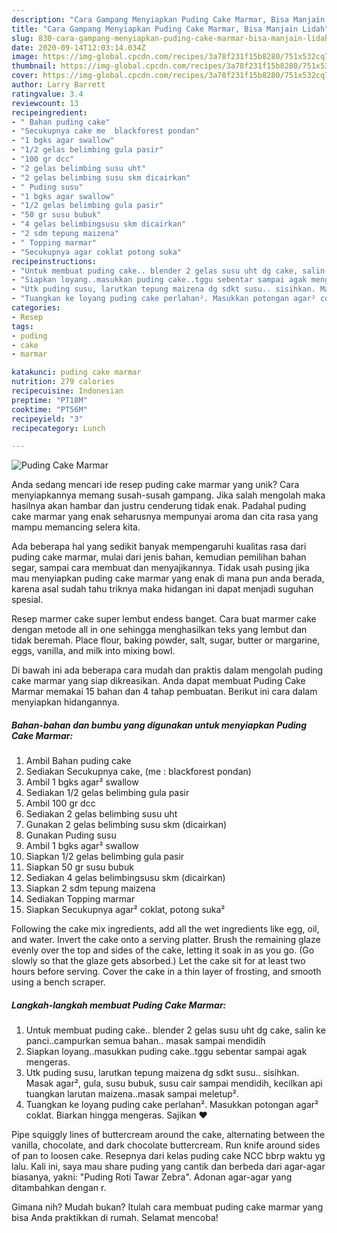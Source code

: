 ```yaml
---
description: "Cara Gampang Menyiapkan Puding Cake Marmar, Bisa Manjain Lidah"
title: "Cara Gampang Menyiapkan Puding Cake Marmar, Bisa Manjain Lidah"
slug: 830-cara-gampang-menyiapkan-puding-cake-marmar-bisa-manjain-lidah
date: 2020-09-14T12:03:14.034Z
image: https://img-global.cpcdn.com/recipes/3a78f231f15b8280/751x532cq70/puding-cake-marmar-foto-resep-utama.jpg
thumbnail: https://img-global.cpcdn.com/recipes/3a78f231f15b8280/751x532cq70/puding-cake-marmar-foto-resep-utama.jpg
cover: https://img-global.cpcdn.com/recipes/3a78f231f15b8280/751x532cq70/puding-cake-marmar-foto-resep-utama.jpg
author: Larry Barrett
ratingvalue: 3.4
reviewcount: 13
recipeingredient:
- " Bahan puding cake"
- "Secukupnya cake me  blackforest pondan"
- "1 bgks agar swallow"
- "1/2 gelas belimbing gula pasir"
- "100 gr dcc"
- "2 gelas belimbing susu uht"
- "2 gelas belimbing susu skm dicairkan"
- " Puding susu"
- "1 bgks agar swallow"
- "1/2 gelas belimbing gula pasir"
- "50 gr susu bubuk"
- "4 gelas belimbingsusu skm dicairkan"
- "2 sdm tepung maizena"
- " Topping marmar"
- "Secukupnya agar coklat potong suka"
recipeinstructions:
- "Untuk membuat puding cake.. blender 2 gelas susu uht dg cake, salin ke panci..campurkan semua bahan.. masak sampai mendidih"
- "Siapkan loyang..masukkan puding cake..tggu sebentar sampai agak mengeras."
- "Utk puding susu, larutkan tepung maizena dg sdkt susu.. sisihkan. Masak agar², gula, susu bubuk, susu cair sampai mendidih, kecilkan api tuangkan larutan maizena..masak sampai meletup²."
- "Tuangkan ke loyang puding cake perlahan². Masukkan potongan agar² coklat. Biarkan hingga mengeras. Sajikan ❤"
categories:
- Resep
tags:
- puding
- cake
- marmar

katakunci: puding cake marmar 
nutrition: 279 calories
recipecuisine: Indonesian
preptime: "PT18M"
cooktime: "PT56M"
recipeyield: "3"
recipecategory: Lunch

---
```



![Puding Cake Marmar](https://img-global.cpcdn.com/recipes/3a78f231f15b8280/751x532cq70/puding-cake-marmar-foto-resep-utama.jpg)

Anda sedang mencari ide resep puding cake marmar yang unik? Cara menyiapkannya memang susah-susah gampang. Jika salah mengolah maka hasilnya akan hambar dan justru cenderung tidak enak. Padahal puding cake marmar yang enak seharusnya mempunyai aroma dan cita rasa yang mampu memancing selera kita.

Ada beberapa hal yang sedikit banyak mempengaruhi kualitas rasa dari puding cake marmar, mulai dari jenis bahan, kemudian pemilihan bahan segar, sampai cara membuat dan menyajikannya. Tidak usah pusing jika mau menyiapkan puding cake marmar yang enak di mana pun anda berada, karena asal sudah tahu triknya maka hidangan ini dapat menjadi suguhan spesial.

Resep marmer cake super lembut endess banget. Cara buat marmer cake dengan metode all in one sehingga menghasilkan teks yang lembut dan tidak beremah. Place flour, baking powder, salt, sugar, butter or margarine, eggs, vanilla, and milk into mixing bowl.


Di bawah ini ada beberapa cara mudah dan praktis dalam mengolah puding cake marmar yang siap dikreasikan. Anda dapat membuat Puding Cake Marmar memakai 15 bahan dan 4 tahap pembuatan. Berikut ini cara dalam menyiapkan hidangannya.

<!--inarticleads1-->

##### Bahan-bahan dan bumbu yang digunakan untuk menyiapkan Puding Cake Marmar:

1. Ambil  Bahan puding cake
1. Sediakan Secukupnya cake, (me : blackforest pondan)
1. Ambil 1 bgks agar² swallow
1. Sediakan 1/2 gelas belimbing gula pasir
1. Ambil 100 gr dcc
1. Sediakan 2 gelas belimbing susu uht
1. Gunakan 2 gelas belimbing susu skm (dicairkan)
1. Gunakan  Puding susu
1. Ambil 1 bgks agar² swallow
1. Siapkan 1/2 gelas belimbing gula pasir
1. Siapkan 50 gr susu bubuk
1. Sediakan 4 gelas belimbingsusu skm (dicairkan)
1. Siapkan 2 sdm tepung maizena
1. Sediakan  Topping marmar
1. Siapkan Secukupnya agar² coklat, potong suka²


Following the cake mix ingredients, add all the wet ingredients like egg, oil, and water. Invert the cake onto a serving platter. Brush the remaining glaze evenly over the top and sides of the cake, letting it soak in as you go. (Go slowly so that the glaze gets absorbed.) Let the cake sit for at least two hours before serving. Cover the cake in a thin layer of frosting, and smooth using a bench scraper. 

<!--inarticleads2-->

##### Langkah-langkah membuat Puding Cake Marmar:

1. Untuk membuat puding cake.. blender 2 gelas susu uht dg cake, salin ke panci..campurkan semua bahan.. masak sampai mendidih
1. Siapkan loyang..masukkan puding cake..tggu sebentar sampai agak mengeras.
1. Utk puding susu, larutkan tepung maizena dg sdkt susu.. sisihkan. Masak agar², gula, susu bubuk, susu cair sampai mendidih, kecilkan api tuangkan larutan maizena..masak sampai meletup².
1. Tuangkan ke loyang puding cake perlahan². Masukkan potongan agar² coklat. Biarkan hingga mengeras. Sajikan ❤


Pipe squiggly lines of buttercream around the cake, alternating between the vanilla, chocolate, and dark chocolate buttercream. Run knife around sides of pan to loosen cake. Resepnya dari kelas puding cake NCC bbrp waktu yg lalu. Kali ini, saya mau share puding yang cantik dan berbeda dari agar-agar biasanya, yakni: &#34;Puding Roti Tawar Zebra&#34;. Adonan agar-agar yang ditambahkan dengan r. 

Gimana nih? Mudah bukan? Itulah cara membuat puding cake marmar yang bisa Anda praktikkan di rumah. Selamat mencoba!

